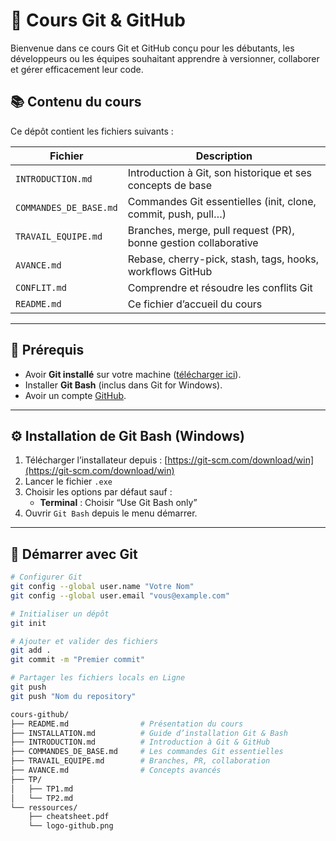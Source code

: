# 📘 Cours Git & GitHub

Bienvenue dans ce cours Git et GitHub conçu pour les débutants, les développeurs ou les équipes souhaitant apprendre à versionner, collaborer et gérer efficacement leur code.

## 📚 Contenu du cours

Ce dépôt contient les fichiers suivants :

| Fichier | Description |
|--------|-------------|
| `INTRODUCTION.md` | Introduction à Git, son historique et ses concepts de base |
| `COMMANDES_DE_BASE.md` | Commandes Git essentielles (init, clone, commit, push, pull…) |
| `TRAVAIL_EQUIPE.md` | Branches, merge, pull request (PR), bonne gestion collaborative |
| `AVANCE.md` | Rebase, cherry-pick, stash, tags, hooks, workflows GitHub |
| `CONFLIT.md` | Comprendre et résoudre les conflits Git |
| `README.md` | Ce fichier d’accueil du cours |

---

## 🧰 Prérequis

- Avoir **Git installé** sur votre machine ([télécharger ici](https://git-scm.com/)).
- Installer **Git Bash** (inclus dans Git for Windows).
- Avoir un compte [GitHub](https://github.com/).

---

## ⚙️ Installation de Git Bash (Windows)

1. Télécharger l’installateur depuis : [https://git-scm.com/download/win](https://git-scm.com/download/win)
2. Lancer le fichier `.exe`
3. Choisir les options par défaut sauf :
   - **Terminal** : Choisir “Use Git Bash only”
4. Ouvrir `Git Bash` depuis le menu démarrer.

---

## 🏁 Démarrer avec Git

```bash
# Configurer Git
git config --global user.name "Votre Nom"
git config --global user.email "vous@example.com"

# Initialiser un dépôt
git init

# Ajouter et valider des fichiers
git add .
git commit -m "Premier commit"

# Partager les fichiers locals en Ligne
git push
git push "Nom du repository"

cours-github/
├── README.md                # Présentation du cours
├── INSTALLATION.md          # Guide d’installation Git & Bash
├── INTRODUCTION.md          # Introduction à Git & GitHub
├── COMMANDES_DE_BASE.md     # Les commandes Git essentielles
├── TRAVAIL_EQUIPE.md        # Branches, PR, collaboration
├── AVANCE.md                # Concepts avancés
├── TP/
│   ├── TP1.md
│   └── TP2.md
└── ressources/
    ├── cheatsheet.pdf
    └── logo-github.png
